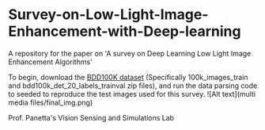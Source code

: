 # Survey-on-Low-Light-Image-Enhancement-with-Deep-learning
A repository for the paper on 'A survey on Deep Learning Low Light Image Enhancement Algorithms'

To begin, download the [BDD100K dataset](https://dl.cv.ethz.ch/bdd100k/data/) (Specifically 100k_images_train and bdd100k_det_20_labels_trainval zip files), and run the data parsing code to seeded to reproduce the test images used for this survey.
![Alt text](multi media files/final_img.png)


Prof. Panetta's Vision Sensing and Simulations Lab
